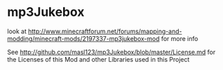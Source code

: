 # mp3Jukebox
look at http://www.minecraftforum.net/forums/mapping-and-modding/minecraft-mods/2197337-mp3jukebox-mod for more info


See http://github.com/masl123/mp3Jukebox/blob/master/License.md for the Licenses of this Mod and other Libraries used in this Project
